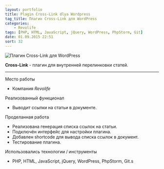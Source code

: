 ```yaml
---
layout: portfolio
title: Plagin Cross-Link dlya Wordpress
tag_title: Плагин Cross-Link для WordPress
categories:
    - Revolife
tags: [PHP, HTML, JavaScript, jQuery, WordPress, PhpStorm, Git]
date: 01.09.2015 22:51
sort: 32
---
```


![Плагин Cross-Link для WordPress](/assets/img/work/wordpress-plugin.jpg)

**Cross-Link** - плагин для внутренней перелинковки статей.

---

Место работы

* Компания _Revolife_

Реализованный функционал

* Выводит ссылки на статьи в документе.

Проделанная работа

* Реализована генерация списка ссылок на статьи.
* Подключён интерфейс для настройки плагина.
* Добавлен shortcode для вывода списка ссылок в документ.
* Тестирование плагина.

Использовались технологии / инструменты

* PHP, HTML, JavaScript, jQuery, WordPress, PhpStorm, Git.s
